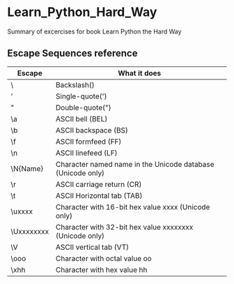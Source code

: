 # Learn_Python_Hard_Way
Summary of excercises for book Learn Python the Hard Way

## Escape Sequences reference

| Escape                                  |                            What it does |
| --------------------------------------- | --------------------------------------- |
| \\                                      |                            Backslash(\) |
| \'                                      |                         Single-quote(') |
| \"                                      |                         Double-quote(") |
| \a                                      |                        ASCII bell (BEL) |
| \b                                      |                    ASCII backspace (BS) |
| \f                                      |                     ASCII formfeed (FF) |
| \n                                      |                     ASCII linefeed (LF) |
| \N{Name}                                |  Character named name in the Unicode database (Unicode only) |
| \r                                      |              ASCII carriage return (CR) |
| \t                                      |              ASCII Horizontal tab (TAB) |
| \uxxxx                                  | Character with 16-bit hex value xxxx (Unicode only) |
| \Uxxxxxxxx                              | Character with 32-bit hex value xxxxxxxx (Unicode only) |
| \V                                      |                 ASCII vertical tab (VT) |
| \ooo                                    |           Character with octal value oo |
| \xhh                                    |             Character with hex value hh |
